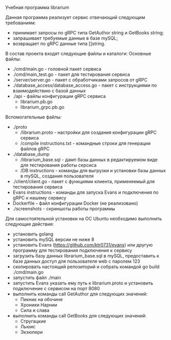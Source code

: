 Учебная программа librarium

Данная программа реализует сервис отвечающий следующим требованиям:
- принимает запросы по gRPC типа GetAuthor string и GetBooks string;
- запрашивает требуемые данные в базе mySQL;
- возвращает по gRPC данные типа []string.

В состав проекта входят следующие файлы и каталоги:
Основные файлы:
- ./cmd/main.go - головной пакет сервиса
- ./cmd/main_test.go - пакет для тестирования сервиса
- ./server/server.go - пакет с обработчиками запросов от gRPC
- ./database_access/database_access.go - пакет с инструкциями по взаимодействию с базой данных
- ./api - файлы конфигурации gRPC сервиса
  - librarium.pb.go
  - librarium_grpc.pb.go

Вспомогательные файлы:
- ./proto
  - /librarium.proto - настройки для создания конфигурации gRPC сервиса
  - /compile instructions.txt - командные строки для генерации файлов gRPC
- ./database_dump
  - /librarium_base.sql - дамп базы данных в редактируемом виде для тестирования работы серсиса
  - /DB instructions - команды для выгрузки и установки базы данных в mySQL, создания пользователя
- ./client/client.go - пакет с функциями клиента, применяемый для тестирования сервиса
- Evans instructions - команды для запуска Evans и подключения по gRPC к нашему сервису
- Dockerfile - файл конфигурации Docker (не реализовано)
- ./screenshots - скриншоты работы программы


Для самостоятельной установки на ОС Ubuntu необходимо выполнить следующие действия:
- установить golang
- установить mySQL версии не ниже 8
- установить Evans (https://github.com/ktr0731/evans) или другую программу для тестирования подключения к сервису
- загрузить базу данных librarium_base.sql в mySQL, предоставить к базе данных доступ для пользователя web c паролем 123
- скопировать настоящий репозиторий и собрать командой go build ./cmd/main.go
- запустить файл ./main
- запустить Evans указать ему путь к librarium.proto и установить подключение с сервисом на порт 8080
- выполнить команды call GetAuthor для следующих значений:
  - Пикник на обочине
  - Хроники Нарнии
  - Сила и слава
- выполнить команды call GetBooks для следующих значений:
  - Стругацкие
  - Льюис
  - Экзюпери

